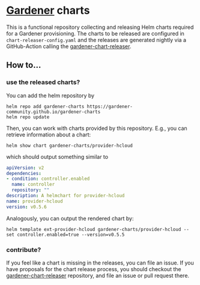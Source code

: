 # [Gardener](https://gardener.cloud/) charts

This is a functional repository collecting and releasing Helm charts required for a Gardener provisioning.
The charts to be released are configured in `chart-releaser-config.yaml` and the releases are generated nightly via a GitHub-Action calling the [gardener-chart-releaser](https://github.com/gardener-community/gardener-chart-releaser).

## How to...

### use the released charts?
You can add the helm repository by
```shell
helm repo add gardener-charts https://gardener-community.github.io/gardener-charts
helm repo update
```
Then, you can work with charts provided by this repository. E.g., you can retrieve information about a chart:
```shell
helm show chart gardener-charts/provider-hcloud
```
which should output something similar to
``` yaml
apiVersion: v2
dependencies:
- condition: controller.enabled
  name: controller
  repository: ""
description: A helmchart for provider-hcloud
name: provider-hcloud
version: v0.5.6
```
Analogously, you can output the rendered chart by:
```shell
helm template ext-provider-hcloud gardener-charts/provider-hcloud --set controller.enabled=true --version=v0.5.5
```

### contribute?
If you feel like a chart is missing in the releases, you can file an issue. If you have proposals for the chart release process, you should checkout the [gardener-chart-releaser](https://github.com/gardener-community/gardener-chart-releaser) repository, and file an issue or pull request there.
